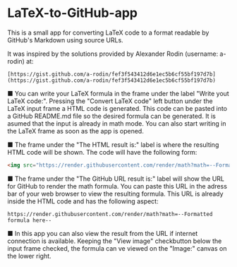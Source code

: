 # LaTeX-to-GitHub-app

This is a small app for converting LaTeX code to a format readable by GitHub's Markdown using source URLs.

It was inspired by the solutions provided by Alexander Rodin (username: a-rodin) at:

	[https://gist.github.com/a-rodin/fef3f543412d6e1ec5b6cf55bf197d7b](https://gist.github.com/a-rodin/fef3f543412d6e1ec5b6cf55bf197d7b)

■ You can write your LaTeX formula in the frame under the label "Write yout LaTeX code:". Pressing the "Convert LaTeX code" left button under the LaTeX input frame a HTML code is generated. This code can be pasted into a GitHub README.md file so the desired formula can be generated. 
It is asumed that the input is already in math mode. You can also start writing in the LaTeX frame as soon as the app is opened.

■ The frame under the "The HTML result is:" label is where the resulting HTML code will be shown. The code will have the following form:

```html
<img src="https://render.githubusercontent.com/render/math?math=--Formatted formula here--">
```

■ The frame under the "The GitHub URL result is:" label will show the URL for GitHub to render the math formula. You can paste this URL in the adress bar of your web browser to view the resulting formula. This URL is already inside the HTML code and has the following aspect:

```
https://render.githubusercontent.com/render/math?math=--Formatted formula here--
```

■ In this app you can also view the result from the URL if internet connection is available. Keeping the "View image" checkbutton below the input frame checked, the formula can ve viewed on the "Image:" canvas on the lower right.
